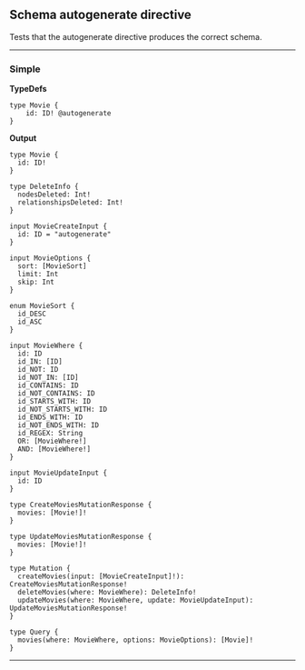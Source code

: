 ## Schema autogenerate directive

Tests that the autogenerate directive produces the correct schema.

---

### Simple

**TypeDefs**

```typedefs-input
type Movie {
    id: ID! @autogenerate
}
```

**Output**

```schema-output
type Movie {
  id: ID!
}

type DeleteInfo {
  nodesDeleted: Int!
  relationshipsDeleted: Int!
}

input MovieCreateInput {
  id: ID = "autogenerate"
}

input MovieOptions {
  sort: [MovieSort]
  limit: Int
  skip: Int
}

enum MovieSort {
  id_DESC
  id_ASC
}

input MovieWhere {
  id: ID
  id_IN: [ID]
  id_NOT: ID
  id_NOT_IN: [ID]
  id_CONTAINS: ID
  id_NOT_CONTAINS: ID
  id_STARTS_WITH: ID
  id_NOT_STARTS_WITH: ID
  id_ENDS_WITH: ID
  id_NOT_ENDS_WITH: ID
  id_REGEX: String
  OR: [MovieWhere!]
  AND: [MovieWhere!]
}

input MovieUpdateInput {
  id: ID
}

type CreateMoviesMutationResponse {
  movies: [Movie!]!
}

type UpdateMoviesMutationResponse {
  movies: [Movie!]!
}

type Mutation {
  createMovies(input: [MovieCreateInput]!): CreateMoviesMutationResponse!
  deleteMovies(where: MovieWhere): DeleteInfo!
  updateMovies(where: MovieWhere, update: MovieUpdateInput): UpdateMoviesMutationResponse!
}

type Query {
  movies(where: MovieWhere, options: MovieOptions): [Movie]!
}
```

---
